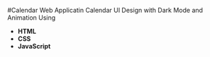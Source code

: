  #Calendar Web Applicatin
 Calendar UI Design with Dark Mode and Animation Using <b> <ul><li>HTML</li> <li>CSS</li> <li>JavaScript</li></ul></b>
